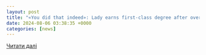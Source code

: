 ```yaml
---
layout: post
title: "«You did that indeed»: Lady earns first-class degree after overcoming challenges"
date: 2024-08-06 03:38:35 +0000
categories: [news]
---
```


[Читати далі](https://www.legit.ng/people/1606323-from-grief-glory-nigerian-lady-earns-class-degree-overcoming-lifes-challenges/)
